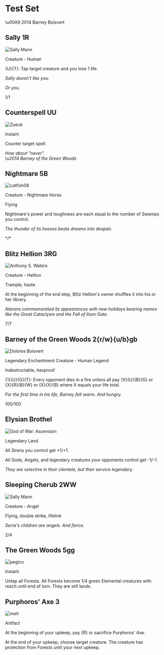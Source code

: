 # Test Set

\u00A9 2014 Barney Boisvert

## Sally 1R

![Sally Mann](artwork/sally.jpg)

Creature - Human

{U}{T}: Tap target creature and you lose 1 life.

*Sally doesn't like you.*

_Or you._

1/1

## Counterspell UU

![Zueuk](artwork/counterspell.jpg)

Instant

Counter target spell.

*How about "never".*<br />
_\u2014 Barney of the Green Woods_

## Nightmare 5B

![catfish08](artwork/nightmare.jpg)

Creature - Nightmare Horse

Flying

Nightmare's power and toughness are each equal to the number of Swamps you control.

_The thunder of its hooves beats dreams into despair._

\*/\*

Blitz Hellion 3RG
-----------------

![Anthony S. Waters](artwork/hellion.jpg)

Creature - Hellion

Trample, haste

At the beginning of the end step, Blitz Hellion's owner shuffles it into his or her library.

*Alarans commemorated its appearances with new holidays bearing names like the Great Cataclysm and the Fall of Ilson Gate.*

7/7

## Barney of the Green Woods 2{r/w}{u/b}gb

![Dolores Boisvert](artwork/barney_fake.png)

Legendary Enchantment Creature - Human Legend

Indestructable, hexproof

{1}{U}{G}{T}: Every opponent dies in a fire unless all pay {X}{U}{B}{G} or {X}{R}{B}{W} or {X}{X}{B} where X equals your life total.

_For the first time in his life, Barney felt warm. And hungry._

100/100

## Elysian Brothel

![God of War: Ascension](artwork/brothel.jpg)

Legendary Land

All Sirens you control get +1/+1.

All Gods, Angels, and legendary creatures your opponents control get -1/-1.

_They are selective in their clientele, but their service legendary._

## Sleeping Cherub 2WW

![Sally Mann](artwork/sally.jpg)

Creature - Angel

Flying, double strike, lifelink

_Serra's children are angels. And fierce._

2/4

The Green Woods 5gg
-------------------

![pegico](artwork/trees.jpg)

Instant

Untap all Forests.  All Forests become 1/4 green Elemental creatures with reach until end of turn.  They are still lands.

Purphoros' Axe 3
----------------

![meh](artwork/axe.jpg)

Artifact

At the beginning of your upkeep, pay {R} or sacrifice Purphoros' Axe.

At the end of your upkeep, choose target creature.  The creature has protection from Forests until your next upkeep.
